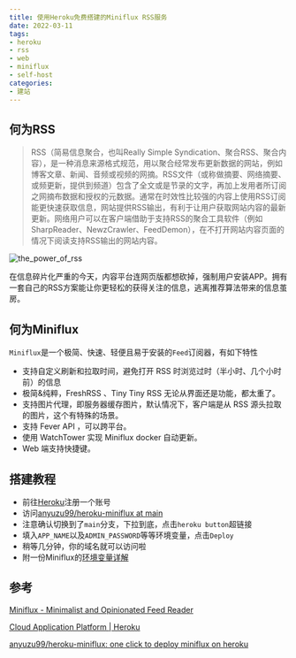 ```yaml
---
title: 使用Heroku免费搭建的Miniflux RSS服务
date: 2022-03-11
tags:
- heroku
- rss
- web
- miniflux
- self-host
categories: 
- 建站
---
```


## 何为RSS

> RSS（简易信息聚合，也叫Really Simple Syndication、聚合RSS、聚合内容），是一种消息来源格式规范，用以聚合经常发布更新数据的网站，例如博客文章、新闻、音频或视频的网摘。RSS文件（或称做摘要、网络摘要、或频更新，提供到频道）包含了全文或是节录的文字，再加上发用者所订阅之网摘布数据和授权的元数据。通常在时效性比较强的内容上使用RSS订阅能更快速获取信息，网站提供RSS输出，有利于让用户获取网站内容的最新更新。网络用户可以在客户端借助于支持RSS的聚合工具软件（例如SharpReader、NewzCrawler、FeedDemon），在不打开网站内容页面的情况下阅读支持RSS输出的网站内容。

![the_power_of_rss](/images/the_power_of_rss.png)

在信息碎片化严重的今天，内容平台连网页版都想砍掉，强制用户安装APP。拥有一套自己的RSS方案能让你更轻松的获得关注的信息，逃离推荐算法带来的信息茧房。

## 何为Miniflux

`Miniflux`是一个极简、快速、轻便且易于安装的`Feed`订阅器，有如下特性

- 支持自定义刷新和拉取时间，避免打开 RSS 时浏览过时（半小时、几个小时前）的信息
- 极简&纯粹，FreshRSS 、Tiny Tiny RSS 无论从界面还是功能，都太重了。
- 支持图片代理，即服务器缓存图片，默认情况下，客户端是从 RSS 源头拉取的图片，这个有特殊的场景。
- 支持 Fever API ，可以跨平台。
- 使用 WatchTower 实现 Miniflux docker 自动更新。
- Web 端支持快捷键。

## 搭建教程

- 前往[Heroku](https://www.heroku.com/)注册一个账号
- 访问[anyuzu99/heroku-miniflux at main](https://github.com/anyuzu99/heroku-miniflux/tree/main)
- 注意确认切换到了`main`分支，下拉到底，点击`heroku button`超链接
- 填入`APP_NAME`以及`ADMIN_PASSWORD`等等环境变量，点击`Deploy`
- 稍等几分钟，你的域名就可以访问啦
- 附一份Miniflux的[环境变量详解](https://miniflux.app/docs/configuration.html)



## 参考

[Miniflux - Minimalist and Opinionated Feed Reader](https://miniflux.app/)

[Cloud Application Platform | Heroku](https://www.heroku.com/)

[anyuzu99/heroku-miniflux: one click to deploy miniflux on heroku](https://github.com/anyuzu99/heroku-miniflux)


